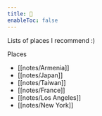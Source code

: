 ```yaml
---
title: 🐧
enableToc: false
---
```


Lists of places I recommend :)

Places
- [[notes/Armenia]]
- [[notes/Japan]]
- [[notes/Taiwan]]
- [[notes/France]]
- [[notes/Los Angeles]]
- [[notes/New York]]
